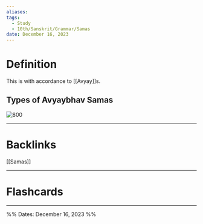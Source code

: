 ```yaml
---
aliases: 
tags:
  - Study
  - 10th/Sanskrit/Grammar/Samas
date: December 16, 2023
---
```

# Definition
This is with accordance to [[Avyay]]s. 
## Types of Avyaybhav Samas
![800]()


---
# Backlinks
[[Samas]]

---
# Flashcards


---

%%
Dates: December 16, 2023
%%
